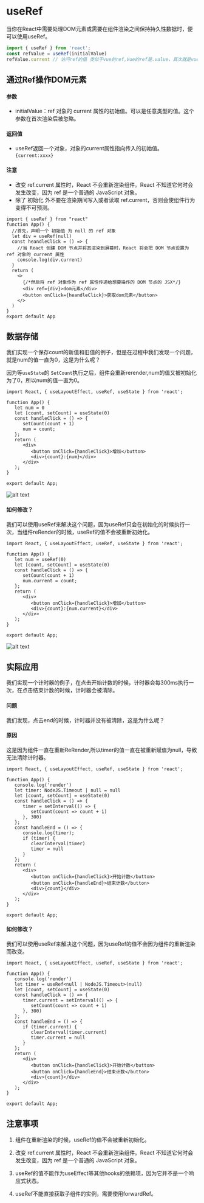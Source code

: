 # useRef

当你在React中需要处理DOM元素或需要在组件渲染之间保持持久性数据时，便可以使用useRef。

```ts
import { useRef } from 'react';
const refValue = useRef(initialValue)
refValue.current // 访问ref的值 类似于vue的ref,Vue的ref是.value，其次就是vue的ref是响应式的，而react的ref不是响应式的
```

## 通过Ref操作DOM元素

#### 参数

- initialValue：ref 对象的 current 属性的初始值。可以是任意类型的值。这个参数在首次渲染后被忽略。

#### 返回值

- useRef返回一个对象，对象的current属性指向传入的初始值。 `{current:xxxx}`

#### 注意

- 改变 ref.current 属性时，React 不会重新渲染组件。React 不知道它何时会发生改变，因为 ref 是一个普通的 JavaScript 对象。
- 除了 初始化 外不要在渲染期间写入或者读取 ref.current，否则会使组件行为变得不可预测。

```tsx
import { useRef } from "react"
function App() {
  //首先，声明一个 初始值 为 null 的 ref 对象
  let div = useRef(null)
  const heandleClick = () => {
    //当 React 创建 DOM 节点并将其渲染到屏幕时，React 将会把 DOM 节点设置为 ref 对象的 current 属性
    console.log(div.current)
  }
  return (
    <>
      {/*然后将 ref 对象作为 ref 属性传递给想要操作的 DOM 节点的 JSX*/}
      <div ref={div}>dom元素</div>
      <button onClick={heandleClick}>获取dom元素</button>
    </>
  )
}
export default App
```

## 数据存储

我们实现一个保存count的新值和旧值的例子，但是在过程中我们发现一个问题，就是num的值一直为0，这是为什么呢？

因为等`useState`的 `SetCount`执行之后，组件会重新rerender,num的值又被初始化为了0，所以num的值一直为0。

```tsx
import React, { useLayoutEffect, useRef, useState } from 'react';

function App() {
   let num = 0
   let [count, setCount] = useState(0)
   const handleClick = () => {
      setCount(count + 1)
      num = count;
   };
   return (
      <div>
         <button onClick={handleClick}>增加</button>
         <div>{count}:{num}</div>
      </div>
   );
}

export default App;
```

![alt text](./img/useRef-1.png)

#### 如何修改？

我们可以使用useRef来解决这个问题，因为useRef只会在初始化的时候执行一次，当组件reRender的时候，useRef的值不会被重新初始化。

```tsx
import React, { useLayoutEffect, useRef, useState } from 'react';

function App() {
   let num = useRef(0)
   let [count, setCount] = useState(0)
   const handleClick = () => {
      setCount(count + 1)
      num.current = count;
   };
   return (
      <div>
         <button onClick={handleClick}>增加</button>
         <div>{count}:{num.current}</div>
      </div>
   );
}

export default App;
```

![alt text](./img/useRef-2.png)

## 实际应用

我们实现一个计时器的例子，在点击开始计数的时候，计时器会每300ms执行一次，在点击结束计数的时候，计时器会被清除。

#### 问题

我们发现，点击end的时候，计时器并没有被清除，这是为什么呢？

#### 原因

这是因为组件一直在重新ReRender,所以timer的值一直在被重新赋值为null，导致无法清除计时器。

```tsx
import React, { useLayoutEffect, useRef, useState } from 'react';

function App() {
   console.log('render')
   let timer: NodeJS.Timeout | null = null
   let [count, setCount] = useState(0)
   const handleClick = () => {
      timer = setInterval(() => {
         setCount(count => count + 1)
      }, 300)
   };
   const handleEnd = () => {
      console.log(timer);
      if (timer) {
         clearInterval(timer)
         timer = null
      }
   };
   return (
      <div>
         <button onClick={handleClick}>开始计数</button>
         <button onClick={handleEnd}>结束计数</button>
         <div>{count}</div>
      </div>
   );
}

export default App;
```

#### 如何修改？

我们可以使用useRef来解决这个问题，因为useRef的值不会因为组件的重新渲染而改变。

```tsx
import React, { useLayoutEffect, useRef, useState } from 'react';

function App() {
   console.log('render')
   let timer = useRef<null | NodeJS.Timeout>(null)
   let [count, setCount] = useState(0)
   const handleClick = () => {
      timer.current = setInterval(() => {
         setCount(count => count + 1)
      }, 300)
   };
   const handleEnd = () => {
      if (timer.current) {
         clearInterval(timer.current)
         timer.current = null
      }
   };
   return (
      <div>
         <button onClick={handleClick}>开始计数</button>
         <button onClick={handleEnd}>结束计数</button>
         <div>{count}</div>
      </div>
   );
}

export default App;
```

## 注意事项

1. 组件在重新渲染的时候，useRef的值不会被重新初始化。

2. 改变 ref.current 属性时，React 不会重新渲染组件。React 不知道它何时会发生改变，因为 ref 是一个普通的 JavaScript 对象。

3. useRef的值不能作为useEffect等其他hooks的依赖项，因为它并不是一个响应式状态。

4. useRef不能直接获取子组件的实例，需要使用forwardRef。
